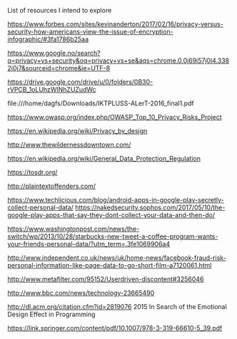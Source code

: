List of resources I intend to explore

https://www.forbes.com/sites/kevinanderton/2017/02/16/privacy-versus-security-how-americans-view-the-issue-of-encryption-infographic/#3fa1786b25aa

https://www.google.no/search?q=privacy+vs+security&oq=privacy+vs+se&aqs=chrome.0.0j69i57j0l4.3382j0j7&sourceid=chrome&ie=UTF-8

https://drive.google.com/drive/u/0/folders/0B30-rVPCB_1oLUhzWlNhZUZudWc


file:///home/dagfs/Downloads/IKTPLUSS-ALerT-2016_final1.pdf

https://www.owasp.org/index.php/OWASP_Top_10_Privacy_Risks_Project

https://en.wikipedia.org/wiki/Privacy_by_design

http://www.thewildernessdowntown.com/

https://en.wikipedia.org/wiki/General_Data_Protection_Regulation

https://tosdr.org/

http://plaintextoffenders.com/

https://www.techlicious.com/blog/android-apps-in-google-play-secretly-collect-personal-data/
https://nakedsecurity.sophos.com/2017/05/10/the-google-play-apps-that-say-they-dont-collect-your-data-and-then-do/

https://www.washingtonpost.com/news/the-switch/wp/2013/10/28/starbucks-new-tweet-a-coffee-program-wants-your-friends-personal-data/?utm_term=.3fe1069906a4

http://www.independent.co.uk/news/uk/home-news/facebook-fraud-risk-personal-information-like-page-data-to-go-short-film-a7120061.html

http://www.metafilter.com/95152/Userdriven-discontent#3256046

http://www.bbc.com/news/technology-23665490

http://dl.acm.org/citation.cfm?id=2819076 2015 In Search of the Emotional Design Effect in Programming

https://link.springer.com/content/pdf/10.1007/978-3-319-66610-5_39.pdf
